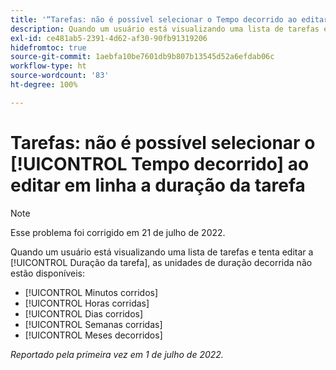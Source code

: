 ```yaml
---
title: '“Tarefas: não é possível selecionar o Tempo decorrido ao editar em linha a duração da tarefa”'
description: Quando um usuário está visualizando uma lista de tarefas e tenta editar a Duração da tarefa, as unidades de duração decorrida não estão disponíveis.
exl-id: ce481ab5-2391-4d62-af30-90fb91319206
hidefromtoc: true
source-git-commit: 1aebfa10be7601db9b807b13545d52a6efdab06c
workflow-type: ht
source-wordcount: '83'
ht-degree: 100%

---
```


# Tarefas: não é possível selecionar o [!UICONTROL Tempo decorrido] ao editar em linha a duração da tarefa

>[!NOTE]
>
>Esse problema foi corrigido em 21 de julho de 2022.

Quando um usuário está visualizando uma lista de tarefas e tenta editar a [!UICONTROL Duração da tarefa], as unidades de duração decorrida não estão disponíveis:

* [!UICONTROL Minutos corridos]
* [!UICONTROL Horas corridas]
* [!UICONTROL Dias corridos]
* [!UICONTROL Semanas corridas]
* [!UICONTROL Meses decorridos]

_Reportado pela primeira vez em 1 de julho de 2022._
